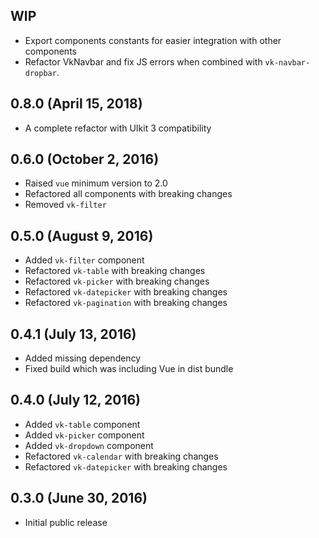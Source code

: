 ## WIP

 - Export components constants for easier integration with other components
 - Refactor VkNavbar and fix JS errors when combined with `vk-navbar-dropbar`.

## 0.8.0 (April 15, 2018)

* A complete refactor with UIkit 3 compatibility

## 0.6.0 (October 2, 2016)

* Raised `vue` minimum version to 2.0
* Refactored all components with breaking changes
* Removed `vk-filter`


## 0.5.0 (August 9, 2016)

* Added `vk-filter` component
* Refactored `vk-table` with breaking changes
* Refactored `vk-picker` with breaking changes
* Refactored `vk-datepicker` with breaking changes
* Refactored `vk-pagination` with breaking changes


## 0.4.1 (July 13, 2016)

* Added missing dependency
* Fixed build which was including Vue in dist bundle


## 0.4.0 (July 12, 2016)

* Added `vk-table` component
* Added `vk-picker` component
* Added `vk-dropdown` component
* Refactored `vk-calendar` with breaking changes
* Refactored `vk-datepicker` with breaking changes


## 0.3.0 (June 30, 2016)

* Initial public release
